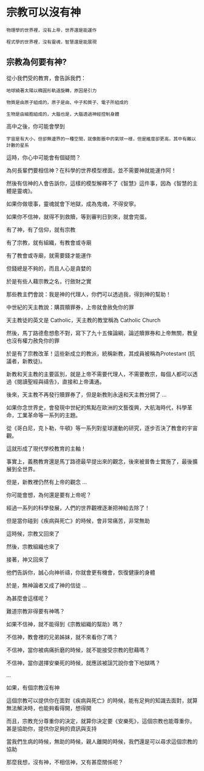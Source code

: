 # 宗教可以沒有神

    物理學的世界裡，沒有上帝，世界還是能運作

    程式學的世界裡，沒有靈魂，智慧還是能展現

## 宗教為何要有神?

從小我們受的教育，會告訴我們：

    地球繞著太陽以橢圓形軌道旋轉，原因是引力

    物質是由原子組成的，原子是由、中子和質子、電子所組成的

    生物是由細胞組成的，大腦也是，大腦透過神經控制身體

高中之後，你可能會學到

    宇宙是有大小，但卻無邊界的一種空間，就像膨脹中的氣球一樣，但是維度卻更高，其中有難以計數的星系

這時，你心中可能會有個疑問？

為何長輩們要相信神？在科學的世界模型裡面，並不需要神就能運作阿！

然後有信神的人會告訴你，這樣的模型解釋不了《智慧》這件事，因為《智慧的主體是靈魂》。

如果你做壞事，靈魂就會下地獄，成為鬼魂，不得安寧。

如果你不信神，就得不到救贖，等到審判日到來，就會完蛋。

有了神，有了信仰，就有宗教

有了宗教，就有組織，有教會或寺廟

有了教會或寺廟，就需要錢才能運作

但錢總是不夠的，而且人心是貪婪的

於是有些人藉宗教之名，行斂財之實

那些教主們會說：我是神的代理人，你們可以透過我，得到神的幫助！

中世紀的天主教說：購買贖罪券，上帝就會赦免你的罪

天主教徒的英文是 Catholic，天主教的教堂稱為 Catholic Church

然後，馬丁路德愈想愈不對，寫下了九十五條論綱，論述贖罪券和上帝無關，教皇也沒有權力赦免你的罪

於是有了宗教改革！這些新成立的教派，統稱新教，其成員被稱為Protestant (抗議者，新教徒)。

新教和天主教的主要區別，就是上帝不需要代理人，不需要教宗，每個人都可以透過《閱讀聖經與禱告》，直接和上帝溝通。

後來，天主教不再發行贖罪券了，但是新教則永遠和天主教分開了 ...

如果你念世界史，會發現中世紀的焦點在歐洲的文藝復興，大航海時代，科學革命，工業革命等一系列的主題。

從《哥白尼，克卜勒，牛頓》等一系列對星球運動的研究，逐步否決了教會的宇宙觀。

這就形成了現代學校教育的主軸！

事實上，義務教育還是馬丁路德最早提出來的觀念，後來被普魯士實施了，最後擴展到全世界。

但是，新教裡仍然有上帝的觀念 ...

你可能會想，為何還是要有上帝呢？

經過一系列的科學發展，人們的世界觀裡逐漸把神給去除了！

但是當你碰到《疾病與死亡》的時候，會非常痛苦，非常無助

這時候，宗教又回來了

然後，宗教組織也來了

接著，神又回來了

他們告訴你，誠心向神祈禱，你就會更有機會，恢復健康的身體

於是，無神論者又成了神的信徒 ...

為甚麼會這樣呢？

難道宗教非得要有神嗎？

如果不信神，就不能得到《宗教組織的幫助》嗎？

不信神，教會裡的兄弟姊妹，就不來看你了嗎？

不信神，當你被病痛折磨的時候，就不能接受宗教的慰藉嗎？

不信神，當你選擇安樂死的時候，就應該被詛咒說你會下地獄嗎？

...

如果，有個宗教沒有神

這個宗教可以提供你在面對《疾病與死亡》的時候，能有足夠的知識去面對，就算無法解決時，也能夠看得開，想得開

而且，宗教充分尊重你的決定，就算你決定要《安樂死》，這個宗教也能尊重你，甚是協助你，提供你足夠的資訊與支持

當我們生病的時候，無助的時候，親人離開的時候，我們還是可以尋求這個宗教的協助

那麼我想，沒有神，不相信神，又有甚麼關係呢？

